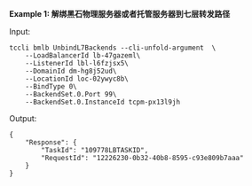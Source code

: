 **Example 1: 解绑黑石物理服务器或者托管服务器到七层转发路径**



Input: 

```
tccli bmlb UnbindL7Backends --cli-unfold-argument  \
    --LoadBalancerId lb-47gazeml\
    --ListenerId lbl-l6fzjsx5\
    --DomainId dm-hg8j52ud\
    --LocationId loc-02ywyc8b\
    --BindType 0\
    --BackendSet.0.Port 99\
    --BackendSet.0.InstanceId tcpm-px13l9jh
```

Output: 
```
{
    "Response": {
        "TaskId": "109778LBTASKID",
        "RequestId": "12226230-0b32-40b8-8595-c93e809b7aaa"
    }
}
```

